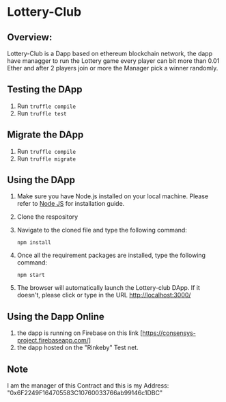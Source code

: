 # Lottery-Club

## Overview:
Lottery-Club is a Dapp based on ethereum blockchain network, the dapp have managger to run the Lottery game every player can bit more than 0.01 Ether and after 2 players join or more the Manager pick a winner randomly.

## Testing the DApp
1. Run `truffle compile`
2. Run `truffle test`

## Migrate the DApp
1. Run `truffle compile`
2. Run `truffle migrate`


## Using the DApp
1. Make sure you have Node.js installed on your local machine. Please refer to [Node JS](https://nodejs.org/en/) for installation guide.
2. Clone the respository
3. Navigate to the cloned file and type the following command:

	`npm install`

4. Once all the requirement packages are installed, type the following command:

	`npm start`

5. The browser will automatically launch the Lottery-club DApp. If it doesn't, please click or type in the URL [http://localhost:3000/](http://localhost:3000/)

## Using the Dapp Online 
1. the dapp is running on Firebase on this link [https://consensys-project.firebaseapp.com/]
2. the dapp hosted on the "Rinkeby" Test net.

## Note
I am the manager of this Contract and this is my Address: "0x6F2249F164705583C10760033766ab99146c1DBC"

